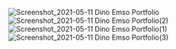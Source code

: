 ![Screenshot_2021-05-11 Dino Emso Portfolio](https://user-images.githubusercontent.com/48333019/117810949-4b9b3700-b260-11eb-9c28-2044a5be35dd.png)
![Screenshot_2021-05-11 Dino Emso Portfolio(2)](https://user-images.githubusercontent.com/48333019/117810967-50f88180-b260-11eb-8b42-df3c3c267925.png)
![Screenshot_2021-05-11 Dino Emso Portfolio(1)](https://user-images.githubusercontent.com/48333019/117810973-5229ae80-b260-11eb-8660-bedeb050c89a.png)
![Screenshot_2021-05-11 Dino Emso Portfolio(3)](https://user-images.githubusercontent.com/48333019/117810980-535adb80-b260-11eb-845a-c33626876268.png)


